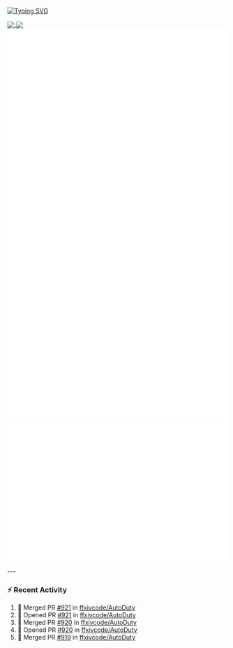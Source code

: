 [![Typing SVG](https://readme-typing-svg.demolab.com?font=Fira+Code&duration=1000&pause=1000&multiline=true&repeat=false&width=435&lines=Simon+Latusek+%7C+Gameplay+Engineer)](https://git.io/typing-svg)

<a href="https://github.com/anuraghazra/github-readme-stats">
  <img height=200 align="center" src="https://github-readme-stats.vercel.app/api?username=erdelf&theme=radical" />
</a>
<a href="https://github.com/anuraghazra/convoychat">
  <img height=200 align="center" src="https://streak-stats.demolab.com?user=erdelf&theme=radical&mode=weekly" />
</a>

<picture>
  <img src="/github-metrics.svg" alt="Metrics">
</picture>

<picture>
  <img src="/github-metrics-achievements.svg" alt="Achievements">
</picture>
---

### :zap: Recent Activity
<!--START_SECTION:activity-->
1. 🎉 Merged PR [#921](https://github.com/ffxivcode/AutoDuty/pull/921) in [ffxivcode/AutoDuty](https://github.com/ffxivcode/AutoDuty)
2. 💪 Opened PR [#921](https://github.com/ffxivcode/AutoDuty/pull/921) in [ffxivcode/AutoDuty](https://github.com/ffxivcode/AutoDuty)
3. 🎉 Merged PR [#920](https://github.com/ffxivcode/AutoDuty/pull/920) in [ffxivcode/AutoDuty](https://github.com/ffxivcode/AutoDuty)
4. 💪 Opened PR [#920](https://github.com/ffxivcode/AutoDuty/pull/920) in [ffxivcode/AutoDuty](https://github.com/ffxivcode/AutoDuty)
5. 🎉 Merged PR [#919](https://github.com/ffxivcode/AutoDuty/pull/919) in [ffxivcode/AutoDuty](https://github.com/ffxivcode/AutoDuty)
<!--END_SECTION:activity-->

<!--
**erdelf/erdelf** is a ✨ _special_ ✨ repository because its `README.md` (this file) appears on your GitHub profile.

Here are some ideas to get you started:

- 🔭 I’m currently working on ...
- 🌱 I’m currently learning ...
- 👯 I’m looking to collaborate on ...
- 🤔 I’m looking for help with ...
- 💬 Ask me about ...
- 📫 How to reach me: ...
- 😄 Pronouns: ...
- ⚡ Fun fact: ...
-->
